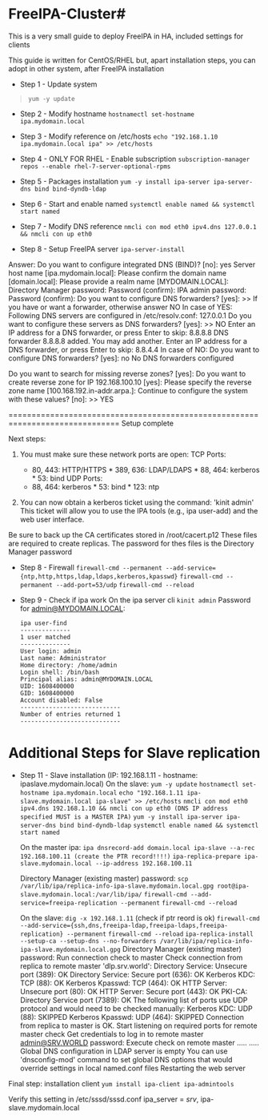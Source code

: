 # FreeIPA-Cluster#

This is a very small guide to deploy FreeIPA in HA, included settings for clients

This guide is written for CentOS/RHEL but, apart installation steps, you can adopt in other system, after FreeIPA installation

* Step 1 - Update system
> `yum -y update`

* Step 2 - Modify hostname
`hostnamectl set-hostname ipa.mydomain.local`

* Step 3 - Modify reference on /etc/hosts
`echo "192.168.1.10 ipa.mydomain.local ipa" >> /etc/hosts`

* Step 4 - ONLY FOR RHEL - Enable subscription
`subscription-manager repos --enable rhel-7-server-optional-rpms`

* Step 5 - Packages installation
`yum -y install ipa-server ipa-server-dns bind bind-dyndb-ldap`

* Step 6 - Start and enable named
`systemctl enable named && systemctl start named`

* Step 7 - Modify DNS reference
`nmcli con mod eth0 ipv4.dns 127.0.0.1 && nmcli con up eth0`

* Step 8 - Setup FreeIPA server
`ipa-server-install`

 Answer:
  Do you want to configure integrated DNS (BIND)? [no]: yes
  Server host name [ipa.mydomain.local]:
  Please confirm the domain name [domain.local]:
  Please provide a realm name [MYDOMAIN.LOCAL]:
  Directory Manager password:
  Password (confirm):
  IPA admin password:
  Password (confirm):
  Do you want to configure DNS forwarders? [yes]: >> If you have or want a forwarder, otherwise answer NO
  In case of YES:
   Following DNS servers are configured in /etc/resolv.conf: 127.0.0.1
   Do you want to configure these servers as DNS forwarders? [yes]: >> NO
   Enter an IP address for a DNS forwarder, or press Enter to skip: 8.8.8.8
   DNS forwarder 8.8.8.8 added. You may add another.
   Enter an IP address for a DNS forwarder, or press Enter to skip: 8.8.4.4
 In case of NO:
   Do you want to configure DNS forwarders? [yes]: no
   No DNS forwarders configured
 
 Do you want to search for missing reverse zones? [yes]:
 Do you want to create reverse zone for IP 192.168.100.10 [yes]:
 Please specify the reverse zone name [100.168.192.in-addr.arpa.]:
 Continue to configure the system with these values? [no]: >> YES
 
 ==============================================================================
 Setup complete

 Next steps:
   1. You must make sure these network ports are open:
       TCP Ports:
         * 80, 443: HTTP/HTTPS
	 * 389, 636: LDAP/LDAPS
	 * 88, 464: kerberos
	 * 53: bind
       UDP Ports:
         * 88, 464: kerberos
	 * 53: bind
	 * 123: ntp

   2. You can now obtain a kerberos ticket using the command: 'kinit admin'
      This ticket will allow you to use the IPA tools (e.g., ipa user-add)
      and the web user interface.

Be sure to back up the CA certificates stored in /root/cacert.p12
These files are required to create replicas. The password for thes files is the Directory Manager password

* Step 8 - Firewall
  `firewall-cmd --permanent --add-service={ntp,http,https,ldap,ldaps,kerberos,kpasswd}`
  `firewall-cmd --permanent --add-port=53/udp`
  `firewall-cmd --reload`

* Step 9 - Check if ipa work
  On the ipa server cli
    `kinit admin`
    Password for admin@MYDOMAIN.LOCAL:
      
      ipa user-find
      --------------
      1 user matched
      --------------
      User login: admin
      Last name: Administrator
      Home directory: /home/admin
      Login shell: /bin/bash
      Principal alias: admin@MYDOMAIN.LOCAL
      UID: 1608400000
      GID: 1608400000
      Account disabled: False
      ----------------------------
      Number of entries returned 1
      ----------------------------
# Additional Steps for Slave replication
* Step 11 - Slave installation (IP: 192.168.1.11 - hostname: ipaslave.mydomain.local)
  On the slave:
    `yum -y update`
    `hostnamectl set-hostname ipa.mydomain.local`
    `echo "192.168.1.11 ipa-slave.mydomain.local ipa-slave" >> /etc/hosts`
    `nmcli con mod eth0 ipv4.dns 192.168.1.10 && nmcli con up eth0 (DNS IP address specified MUST is a MASTER IPA)`
    `yum -y install ipa-server ipa-server-dns bind bind-dyndb-ldap`
    `systemctl enable named && systemctl start named`
  
  On the master ipa:
    `ipa dnsrecord-add domain.local ipa-slave --a-rec 192.168.100.11 (create the PTR record!!!!)`
    `ipa-replica-prepare ipa-slave.mydomain.local --ip-address 192.168.100.11`
  
  Directory Manager (existing master) password:
    `scp /var/lib/ipa/replica-info-ipa-slave.mydomain.local.gpg root@ipa-slave.mydomain.local:/var/lib/ipa/`
    `firewall-cmd --add-service=freeipa-replication --permanent`
    `firewall-cmd --reload`
  
  On the slave:
    `dig -x 192.168.1.11` (check if ptr reord is ok)
    `firewall-cmd --add-service={ssh,dns,freeipa-ldap,freeipa-ldaps,freeipa-replication} --permanent`
    `firewall-cmd --reload`
    `ipa-replica-install --setup-ca --setup-dns --no-forwarders /var/lib/ipa/replica-info-ipa-slave.mydomain.local.gpg`
      Directory Manager (existing master) password:
      Run connection check to master
      Check connection from replica to remote master 'dlp.srv.world':
      Directory Service: Unsecure port (389): OK
      Directory Service: Secure port (636): OK
      Kerberos KDC: TCP (88): OK
      Kerberos Kpasswd: TCP (464): OK
      HTTP Server: Unsecure port (80): OK
      HTTP Server: Secure port (443): OK
      PKI-CA: Directory Service port (7389): OK
      The following list of ports use UDP protocol and would need to be checked manually:
        Kerberos KDC: UDP (88): SKIPPED
        Kerberos Kpasswd: UDP (464): SKIPPED
      Connection from replica to master is OK.
      Start listening on required ports for remote master check
      Get credentials to log in to remote master
        admin@SRV.WORLD password:
      Execute check on remote master
      .....
      .....
      Global DNS configuration in LDAP server is empty
      You can use 'dnsconfig-mod' command to set global DNS options that would override settings in local named.conf files
      Restarting the web server

Final step: installation client
`yum install ipa-client ipa-admintools`

Verify this setting in /etc/sssd/sssd.conf
ipa_server = _srv_, ipa-slave.mydomain.local

